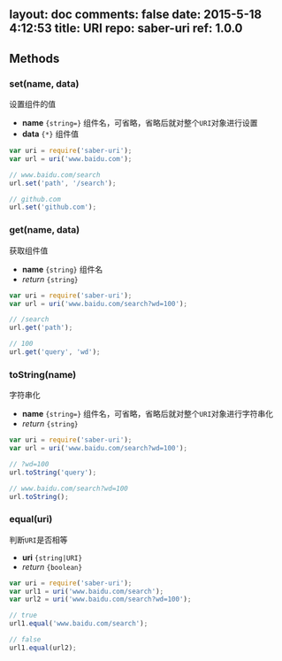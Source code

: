 layout: doc
comments: false
date: 2015-5-18 4:12:53
title: URI
repo: saber-uri
ref: 1.0.0
---

## Methods

### set(name, data)

设置组件的值

* **name** `{string=}` 组件名，可省略，省略后就对整个`URI`对象进行设置
* **data** `{*}` 组件值

```js
var uri = require('saber-uri');
var url = uri('www.baidu.com');

// www.baidu.com/search
url.set('path', '/search');

// github.com
url.set('github.com');
```

### get(name, data)

获取组件值

* **name** `{string}` 组件名
* _return_ `{string}`

```javascript
var uri = require('saber-uri');
var url = uri('www.baidu.com/search?wd=100');

// /search
url.get('path');

// 100
url.get('query', 'wd');
```

### toString(name)

字符串化

* **name** `{string=}` 组件名，可省略，省略后就对整个`URI`对象进行字符串化
* _return_ `{string}`

```js
var uri = require('saber-uri');
var url = uri('www.baidu.com/search?wd=100');

// ?wd=100
url.toString('query');

// www.baidu.com/search?wd=100
url.toString();
```

### equal(uri)

判断`URI`是否相等

* **uri** `{string|URI}`
* _return_ `{boolean}`

```js
var uri = require('saber-uri');
var url1 = uri('www.baidu.com/search');
var url2 = uri('www.baidu.com/search?wd=100');

// true
url1.equal('www.baidu.com/search');

// false
url1.equal(url2);
```